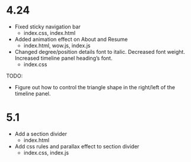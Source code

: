 # 4.24

* Fixed sticky navigation bar
    * index.css, index.html
* Added animation effect on About and Resume
    * index.html, wow.js, index.js
* Changed degree/position details font to italic. Decreased font weight. Increased timeline panel heading’s font.
    * index.css

TODO:

* Figure out how to control the triangle shape in the right/left of the timeline panel.

# 5.1

* Add a section divider
   * index.html
* Add css rules and parallax effect to section divider
   * index.css, index.js
